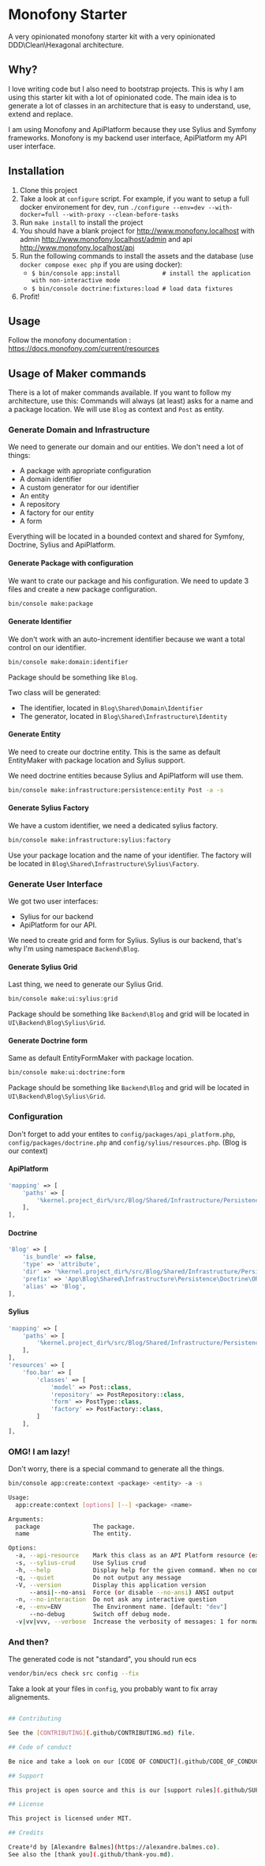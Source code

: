 # Monofony Starter

A very opinionated monofony starter kit with a very opinionated DDD\Clean\Hexagonal architecture.

## Why?

I love writing code but I also need to bootstrap projects. This is why I am using
this starter kit with a lot of opinionated code. The main idea is to generate a lot
of classes in an architecture that is easy to understand, use, extend and replace.

I am using Monofony and ApiPlatform because they use Sylius and Symfony frameworks. 
Monofony is my backend user interface, ApiPlatform my API user interface.

## Installation

1. Clone this project 
2. Take a look at `configure` script. For example, if you want to setup a full docker environement for dev, 
run `./configure --env=dev --with-docker=full --with-proxy --clean-before-tasks`
3. Run `make install` to install the project
4. You should have a blank project for http://www.monofony.localhost with admin
http://www.monofony.localhost/admin and api http://www.monofony.localhost/api
5. Run the following commands to install the assets and the database (use `docker compose exec php` if you are using docker):
    - `$ bin/console app:install            # install the application with non-interactive mode`
    - `$ bin/console doctrine:fixtures:load # load data fixtures`
6. Profit!

## Usage

Follow the monofony documentation : https://docs.monofony.com/current/resources

## Usage of Maker commands

There is a lot of maker commands available. If you want to follow my architecture, use this:
Commands will always (at least) asks for a name and a package location. We will use `Blog` as context and `Post` as entity.

### Generate Domain and Infrastructure

We need to generate our domain and our entities. We don't need a lot of things:

- A package with apropriate configuration
- A domain identifier
- A custom generator for our identifier
- An entity
- A repository
- A factory for our entity
- A form

Everything will be located in a bounded context and shared for Symfony, Doctrine,
Sylius and ApiPlatform.

#### Generate Package with configuration

We want to crate our package and his configuration. We need to update 3 files and create a new package configuration.

```bash
bin/console make:package
```

#### Generate Identifier

We don't work with an auto-increment identifier because we want a total control on our identifier.

```bash
bin/console make:domain:identifier
```

Package should be something like `Blog`.

Two class will be generated:
- The identifier, located in `Blog\Shared\Domain\Identifier`
- The generator, located in `Blog\Shared\Infrastructure\Identity`

#### Generate Entity

We need to create our doctrine entity. This is the same as default EntityMaker
with package location and Sylius support.

We need doctrine entities because Sylius and ApiPlatform will use them.

```bash
bin/console make:infrastructure:persistence:entity Post -a -s
```

#### Generate Sylius Factory

We have a custom identifier, we need a dedicated sylius factory.

```bash
bin/console make:infrastructure:sylius:factory
```

Use your package location and the name of your identifier. The factory
will be located in `Blog\Shared\Infrastructure\Sylius\Factory`.

### Generate User Interface

We got two user interfaces:
- Sylius for our backend
- ApiPlatform for our API.

We need to create grid and form for Sylius. Sylius is our backend, that's why
I'm using namespace `Backend\Blog`.

#### Generate Sylius Grid

Last thing, we need to generate our Sylius Grid.

```bash
bin/console make:ui:sylius:grid
```

Package should be something like `Backend\Blog` and grid will be
located in `UI\Backend\Blog\Sylius\Grid`.

#### Generate Doctrine form

Same as default EntityFormMaker with package location.

```bash
bin/console make:ui:doctrine:form
```

Package should be something like `Backend\Blog` and grid will be
located in `UI\Backend\Blog\Sylius\Grid`.

### Configuration

Don't forget to add your entites to `config/packages/api_platform.php`, `config/packages/doctrine.php`
and `config/sylius/resources.php`. (Blog is our context)

#### ApiPlatform
```php
'mapping' => [
    'paths' => [
        '%kernel.project_dir%/src/Blog/Shared/Infrastructure/Persistence/Doctrine/ORM/Entity',
    ],
],
```

#### Doctrine
```php
'Blog' => [
    'is_bundle' => false,
    'type' => 'attribute',
    'dir' => '%kernel.project_dir%/src/Blog/Shared/Infrastructure/Persistence/Doctrine/ORM/Entity',
    'prefix' => 'App\Blog\Shared\Infrastructure\Persistence\Doctrine\ORM\Entity',
    'alias' => 'Blog',
],
```

#### Sylius
```php
'mapping' => [
    'paths' => [
        '%kernel.project_dir%/src/Blog/Shared/Infrastructure/Persistence/Doctrine/ORM/Entity',
    ],
],
'resources' => [
    'foo.bar' => [
        'classes' => [
            'model' => Post::class,
            'repository' => PostRepository::class,
            'form' => PostType::class,
            'factory' => PostFactory::class,
        ]
    ],
],
```

### OMG! I am lazy!

Don't worry, there is a special command to generate all the things.

```bash
bin/console app:create:context <package> <entity> -a -s 
```

```bash
Usage:
  app:create:context [options] [--] <package> <name>

Arguments:
  package               The package.
  name                  The entity.

Options:
  -a, --api-resource    Mark this class as an API Platform resource (expose a CRUD API for it)
  -s, --sylius-crud     Use Sylius crud
  -h, --help            Display help for the given command. When no command is given display help for the list command
  -q, --quiet           Do not output any message
  -V, --version         Display this application version
      --ansi|--no-ansi  Force (or disable --no-ansi) ANSI output
  -n, --no-interaction  Do not ask any interactive question
  -e, --env=ENV         The Environment name. [default: "dev"]
      --no-debug        Switch off debug mode.
  -v|vv|vvv, --verbose  Increase the verbosity of messages: 1 for normal output, 2 for more verbose output and 3 for debug
```

### And then?

The generated code is not "standard", you should run ecs

```bash
vendor/bin/ecs check src config --fix
```

Take a look at your files in `config`, you probably want to fix array alignements.


```bash

## Contributing

See the [CONTRIBUTING](.github/CONTRIBUTING.md) file.

## Code of conduct

Be nice and take a look on our [CODE OF CONDUCT](.github/CODE_OF_CONDUCT.md).

## Support

This project is open source and this is our [support rules](.github/SUPPORT.md).

## License

This project is licensed under MIT.

## Credits

Create²d by [Alexandre Balmes](https://alexandre.balmes.co).
See also the [thank you](.github/thank-you.md).
